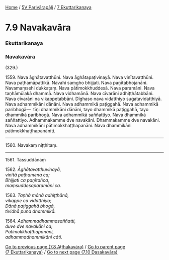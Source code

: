 
[Home](/) / [5V Parivārapāḷi](/tipitaka/5V.md) / [7 Ekuttarikanaya](/tipitaka/5V/7.md)

# 7.9 Navakavāra

### Ekuttarikanaya

### Navakavāra

(329.)

1559\. Nava āghātavatthūni. Nava āghātapaṭivinayā. Nava vinītavatthūni. Nava paṭhamāpattikā. Navahi saṃgho bhijjati. Nava paṇītabhojanāni. Navamaṃsehi dukkaṭaṃ. Nava pātimokkhuddesā. Nava paramāni. Nava taṇhāmūlakā dhammā. Nava vidhamānā. Nava cīvarāni adhiṭṭhātabbāni. Nava cīvarāni na vikappetabbāni. Dīghaso nava vidatthiyo sugatavidatthiyā. Nava adhammikāni dānāni. Nava adhammikā paṭiggahā. Nava adhammikā paribhogā—  tīṇi dhammikāni dānāni, tayo dhammikā paṭiggahā, tayo dhammikā paribhogā. Nava adhammikā saññattiyo. Nava dhammikā saññattiyo. Adhammakamme dve navakāni. Dhammakamme dve navakāni. Nava adhammikāni pātimokkhaṭṭhapanāni. Nava dhammikāni pātimokkhaṭṭhapanānīti.

---

1560\. Navakaṃ niṭṭhitaṃ.



---

1561\. Tassuddānaṃ



1562\. _Āghātavatthuvinayā,_  
_vinītā paṭhamena ca;_  
_Bhijjati ca paṇītañca,_  
_maṃsuddesaparamāni ca._  


1563\. _Taṇhā mānā adhiṭṭhānā,_  
_vikappe ca vidatthiyo;_  
_Dānā paṭiggahā bhogā,_  
_tividhā puna dhammikā._  


1564\. _Adhammadhammasaññatti,_  
_duve dve navakāni ca;_  
_Pātimokkhaṭṭhapanāni,_  
_adhammadhammikāni cāti._  


[Go to previous page (7.8 Aṭṭhakavāra)](/tipitaka/5V/7/7.8.md) / [Go to parent page (7 Ekuttarikanaya)](/tipitaka/5V/7.md) / [Go to next page (7.10 Dasakavāra)](/tipitaka/5V/7/7.10.md)


